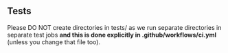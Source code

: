 ## Tests

Please DO NOT create directories in tests/ as we run separate directories in separate test jobs **and this is done explicitly in .github/workflows/ci.yml** (unless you change that file too).
